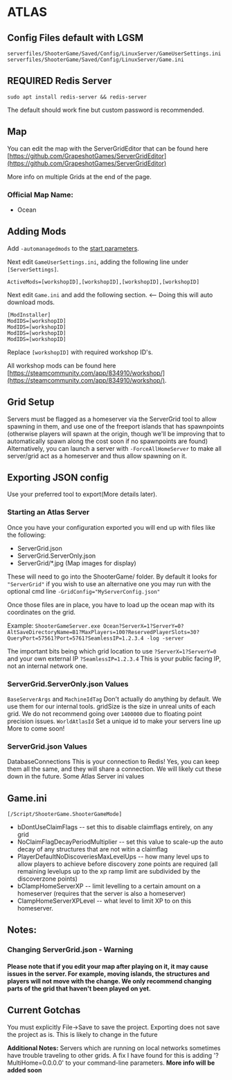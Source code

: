 # ATLAS

## Config Files default with LGSM

```text
serverfiles/ShooterGame/Saved/Config/LinuxServer/GameUserSettings.ini
serverfiles/ShooterGame/Saved/Config/LinuxServer/Game.ini
```

## REQUIRED Redis Server

```text
sudo apt install redis-server && redis-server
```

The default should work fine but custom password is recommended.

## Map

You can edit the map with the ServerGridEditor that can be found here [https://github.com/GrapeshotGames/ServerGridEditor](https://github.com/GrapeshotGames/ServerGridEditor)

More info on multiple Grids at the end of the page.

### Official Map Name:

* Ocean

## Adding Mods

Add `-automanagedmods` to the [start parameters](../configuration/start-parameters.md).

Next edit `GameUserSettings.ini`, adding the following line under `[ServerSettings]`.

```text
ActiveMods=[workshopID],[workshopID],[workshopID],[workshopID]
```

Next edit `Game.ini` and add the following section. &lt;-- Doing this will auto download mods.

```text
[ModInstaller]
ModIDS=[workshopID]
ModIDS=[workshopID]
ModIDS=[workshopID]
ModIDS=[workshopID]
```

Replace `[workshopID]` with required workshop ID's.

All workshop mods can be found here [https://steamcommunity.com/app/834910/workshop/](https://steamcommunity.com/app/834910/workshop/).

## Grid Setup

Servers must be flagged as a homeserver via the ServerGrid tool to allow spawning in them, and use one of the freeport islands that has spawnpoints (otherwise players will spawn at the origin, though we'll be improving that to automatically spawn along the cost soon if no spawnpoints are found) Alternatively, you can launch a server with ```-ForceAllHomeServer``` to make all server/grid act as a homeserver and thus allow spawning on it.

## Exporting JSON config

Use your preferred tool to export(More details later).

### Starting an Atlas Server

Once you have your configuration exported you will end up with files like the following:

* ServerGrid.json
* ServerGrid.ServerOnly.json
* ServerGrid/*.jpg (Map images for display)

These will need to go into the ShooterGame/ folder. By default it looks for ```"ServerGrid"``` if you wish to use an alternative one you may run with the optional cmd line ```-GridConfig="MyServerConfig.json"```

Once those files are in place, you have to load up the ocean map with its coordinates on the grid.

Example: ```ShooterGameServer.exe Ocean?ServerX=1?ServerY=0?AltSaveDirectoryName=B1?MaxPlayers=100?ReservedPlayerSlots=30?QueryPort=57561?Port=5761?SeamlessIP=1.2.3.4 -log -server```

The important bits being which grid location to use ```?ServerX=1?ServerY=0``` and your own external IP ```?SeamlessIP=1.2.3.4``` This is your public facing IP, not an internal network one.

### ServerGrid.ServerOnly.json Values

```BaseServerArgs``` and ```MachineIdTag``` Don't actually do anything by default. We use them for our internal tools.
gridSize is the size in unreal units of each grid. We do not recommend going over ```1400000``` due to floating point precision issues.
```WorldAtlasId``` Set a unique id to make your servers line up
More to come soon!

### ServerGrid.json Values

DatabaseConnections This is your connection to Redis! Yes, you can keep them all the same, and they will share a connection. We will likely cut these down in the future.
Some Atlas Server ini values

## Game.ini

```text
[/Script/ShooterGame.ShooterGameMode]
```

* bDontUseClaimFlags -- set this to disable claimflags entirely, on any grid
* NoClaimFlagDecayPeriodMultiplier -- set this value to scale-up the auto decay of any structures that are not witin a claimflag
* PlayerDefaultNoDiscoveriesMaxLevelUps -- how many level ups to allow players to achieve before discovery zone points are required (all remaining levelups up to the xp ramp limit are subdivided by the discoverzone points)
* bClampHomeServerXP -- limit levelling to a certain amount on a homeserver (requires that the server is also a homeserver)
* ClampHomeServerXPLevel -- what level to limit XP to on this homeserver.

## Notes:
### Changing ServerGrid.json - Warning
#### Please note that if you edit your map after playing on it, it may cause issues in the server. For example, moving islands, the structures and players will not move with the change. We only recommend changing parts of the grid that haven't been played on yet.

## Current Gotchas

You must explicitly File->Save to save the project. Exporting does not save the project as is. This is likely to change in the future

**Additional Notes:** Servers which are running on local networks sometimes have trouble traveling to other grids. A fix I have found for this is adding '?MultiHome=0.0.0.0' to your command-line parameters.
**More info will be added soon**
